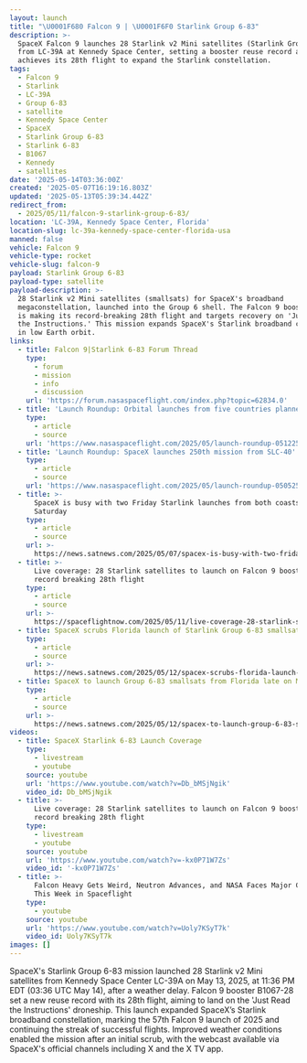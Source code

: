 ```yaml
---
layout: launch
title: "\U0001F680 Falcon 9 | \U0001F6F0 Starlink Group 6-83"
description: >-
  SpaceX Falcon 9 launches 28 Starlink v2 Mini satellites (Starlink Group 6-83)
  from LC-39A at Kennedy Space Center, setting a booster reuse record as B1067
  achieves its 28th flight to expand the Starlink constellation.
tags:
  - Falcon 9
  - Starlink
  - LC-39A
  - Group 6-83
  - satellite
  - Kennedy Space Center
  - SpaceX
  - Starlink Group 6-83
  - Starlink 6-83
  - B1067
  - Kennedy
  - satellites
date: '2025-05-14T03:36:00Z'
created: '2025-05-07T16:19:16.803Z'
updated: '2025-05-13T05:39:34.442Z'
redirect_from:
  - 2025/05/11/falcon-9-starlink-group-6-83/
location: 'LC-39A, Kennedy Space Center, Florida'
location-slug: lc-39a-kennedy-space-center-florida-usa
manned: false
vehicle: Falcon 9
vehicle-type: rocket
vehicle-slug: falcon-9
payload: Starlink Group 6-83
payload-type: satellite
payload-description: >-
  28 Starlink v2 Mini satellites (smallsats) for SpaceX's broadband
  megaconstellation, launched into the Group 6 shell. The Falcon 9 booster B1067
  is making its record-breaking 28th flight and targets recovery on 'Just Read
  the Instructions.' This mission expands SpaceX's Starlink broadband coverage
  in low Earth orbit.
links:
  - title: Falcon 9|Starlink 6-83 Forum Thread
    type:
      - forum
      - mission
      - info
      - discussion
    url: 'https://forum.nasaspaceflight.com/index.php?topic=62834.0'
  - title: 'Launch Roundup: Orbital launches from five countries planned'
    type:
      - article
      - source
    url: 'https://www.nasaspaceflight.com/2025/05/launch-roundup-051225/'
  - title: 'Launch Roundup: SpaceX launches 250th mission from SLC-40'
    type:
      - article
      - source
    url: 'https://www.nasaspaceflight.com/2025/05/launch-roundup-050525/'
  - title: >-
      SpaceX is busy with two Friday Starlink launches from both coasts + one on
      Saturday
    type:
      - article
      - source
    url: >-
      https://news.satnews.com/2025/05/07/spacex-is-busy-with-two-friday-starlink-launches-from-both-coasts-one-on-saturday/
  - title: >-
      Live coverage: 28 Starlink satellites to launch on Falcon 9 booster making
      record breaking 28th flight
    type:
      - article
      - source
    url: >-
      https://spaceflightnow.com/2025/05/11/live-coverage-28-starlink-satellites-to-launch-on-falcon-9-booster-making-record-breaking-28th-flight/
  - title: SpaceX scrubs Florida launch of Starlink Group 6-83 smallsats to Tuesday
    type:
      - article
      - source
    url: >-
      https://news.satnews.com/2025/05/12/spacex-scrubs-florida-launch-of-starlink-group-6-83-smallsats-to-tuesday/
  - title: SpaceX to launch Group 6-83 smallsats from Florida late on Monday
    type:
      - article
      - source
    url: >-
      https://news.satnews.com/2025/05/12/spacex-to-launch-group-6-83-smallsats-from-florida-late-on-monday/
videos:
  - title: SpaceX Starlink 6-83 Launch Coverage
    type:
      - livestream
      - youtube
    source: youtube
    url: 'https://www.youtube.com/watch?v=Db_bMSjNgik'
    video_id: Db_bMSjNgik
  - title: >-
      Live coverage: 28 Starlink satellites to launch on Falcon 9 booster making
      record breaking 28th flight
    type:
      - livestream
      - youtube
    source: youtube
    url: 'https://www.youtube.com/watch?v=-kx0P71W7Zs'
    video_id: '-kx0P71W7Zs'
  - title: >-
      Falcon Heavy Gets Weird, Neutron Advances, and NASA Faces Major Cuts |
      This Week in Spaceflight
    type:
      - youtube
    source: youtube
    url: 'https://www.youtube.com/watch?v=Uoly7KSyT7k'
    video_id: Uoly7KSyT7k
images: []
---
```

SpaceX's Starlink Group 6-83 mission launched 28 Starlink v2 Mini satellites from Kennedy Space Center LC-39A on May 13, 2025, at 11:36 PM EDT (03:36 UTC May 14), after a weather delay. Falcon 9 booster B1067-28 set a new reuse record with its 28th flight, aiming to land on the 'Just Read the Instructions' droneship. This launch expanded SpaceX’s Starlink broadband constellation, marking the 57th Falcon 9 launch of 2025 and continuing the streak of successful flights. Improved weather conditions enabled the mission after an initial scrub, with the webcast available via SpaceX's official channels including X and the X TV app.
